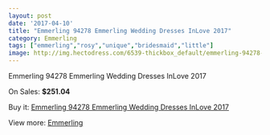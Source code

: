 ```yaml
---
layout: post
date: '2017-04-10'
title: "Emmerling 94278 Emmerling Wedding Dresses InLove 2017"
category: Emmerling
tags: ["emmerling","rosy","unique","bridesmaid","little"]
image: http://img.hectodress.com/6539-thickbox_default/emmerling-94278-emmerling-wedding-dresses-inlove-2013.jpg
---
```

Emmerling 94278 Emmerling Wedding Dresses InLove 2017

On Sales: **$251.04**
<a href="https://www.hectodress.com/emmerling/3246-emmerling-94278-emmerling-wedding-dresses-inlove-2013.html"><amp-img layout="responsive" width="600" height="600" src="//img.hectodress.com/6539-thickbox_default/emmerling-94278-emmerling-wedding-dresses-inlove-2013.jpg" alt="Emmerling 94278 Emmerling Wedding Dresses InLove 2017 0" /></a>
<a href="https://www.hectodress.com/emmerling/3246-emmerling-94278-emmerling-wedding-dresses-inlove-2013.html"><amp-img layout="responsive" width="600" height="600" src="//img.hectodress.com/6540-thickbox_default/emmerling-94278-emmerling-wedding-dresses-inlove-2013.jpg" alt="Emmerling 94278 Emmerling Wedding Dresses InLove 2017 1" /></a>

Buy it: [Emmerling 94278 Emmerling Wedding Dresses InLove 2017](https://www.hectodress.com/emmerling/3246-emmerling-94278-emmerling-wedding-dresses-inlove-2013.html "Emmerling 94278 Emmerling Wedding Dresses InLove 2017")

View more: [Emmerling](https://www.hectodress.com/56-emmerling "Emmerling")